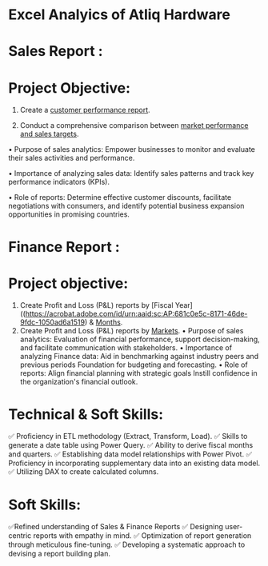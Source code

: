 # Excel Analyics of Atliq Hardware
 # Sales Report :
# Project Objective:
1. Create a [customer performance report](https://acrobat.adobe.com/id/urn:aaid:sc:AP:bb674907-ff59-4a3c-bbdb-e79213bbc52a).

2. Conduct a comprehensive comparison between [market performance and sales targets](https://acrobat.adobe.com/id/urn:aaid:sc:AP:6a7f916d-5945-4ddd-a752-7b8081e48759).

•	Purpose of sales analytics: Empower businesses to monitor and evaluate their sales activities and performance.

•	Importance of analyzing sales data: Identify sales patterns and track key performance indicators (KPIs).

•	Role of reports: Determine effective customer discounts, facilitate negotiations with consumers, and identify potential business expansion opportunities in promising countries.

# Finance Report :
# Project objective:
1. Create Profit and Loss (P&L) reports by [Fiscal Year]((https://acrobat.adobe.com/id/urn:aaid:sc:AP:681c0e5c-8171-46de-9fdc-1050ad6a1519) & [Months](https://acrobat.adobe.com/id/urn:aaid:sc:AP:a7bd6f04-899b-459d-b6c8-b0865df0a701).
2. Create Profit and Loss (P&L) reports by [Markets](https://acrobat.adobe.com/id/urn:aaid:sc:AP:f92ffa92-de53-493b-b2af-7c49a09d550d).
•	Purpose of sales analytics: Evaluation of financial performance, support decision-making, and facilitate communication with stakeholders.
•	Importance of analyzing Finance data: Aid in benchmarking against industry peers and previous periods Foundation for budgeting and forecasting.
•	Role of reports: Align financial planning with strategic goals Instill confidence in the organization's financial outlook.

# Technical & Soft Skills:
✅	Proficiency in ETL methodology (Extract, Transform, Load).
✅	Skills to generate a date table using Power Query.
✅	Ability to derive fiscal months and quarters.
✅	Establishing data model relationships with Power Pivot.
✅	Proficiency in incorporating supplementary data into an existing data model.
✅	Utilizing DAX to create calculated columns.
# Soft Skills:
✅Refined understanding of Sales & Finance Reports
✅	Designing user-centric reports with empathy in mind.
✅	Optimization of report generation through meticulous fine-tuning.
✅	Developing a systematic approach to devising a report building plan.




